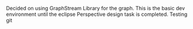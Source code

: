 Decided on using GraphStream Library for the graph.
This is the basic dev environment until the eclipse Perspective design task is completed.
Testing git
